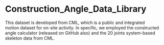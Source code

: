 # Construction_Angle_Data_Library
This dataset is developed from CML, which is a public and integrated motion dataset for on-site activity. In specific, we employed the constructed angle calculator (released on GitHub also) and the 20 joints system-based skeleton data from CML. 
